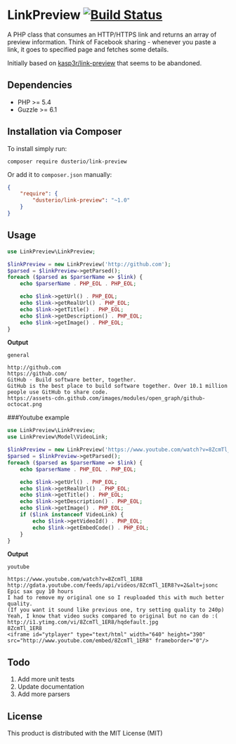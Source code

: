 LinkPreview [![Build Status](https://secure.travis-ci.org/kasp3r/link-preview.png)](http://travis-ci.org/kasp3r/link-preview)
===========

A PHP class that consumes an HTTP/HTTPS link and returns an array of preview information. Think of Facebook sharing -
whenever you paste a link, it goes to specified page and fetches some details.

Initially based on [kasp3r/link-preview](https://github.com/kasp3r/link-preview) that seems to be abandoned.

## Dependencies

* PHP >= 5.4
* Guzzle >= 6.1

## Installation via Composer

To install simply run:

```
composer require dusterio/link-preview
```

Or add it to `composer.json` manually:

```json
{
    "require": {
        "dusterio/link-preview": "~1.0"
    }
}
```

## Usage

```php
use LinkPreview\LinkPreview;

$linkPreview = new LinkPreview('http://github.com');
$parsed = $linkPreview->getParsed();
foreach ($parsed as $parserName => $link) {
    echo $parserName . PHP_EOL . PHP_EOL;

    echo $link->getUrl() . PHP_EOL;
    echo $link->getRealUrl() . PHP_EOL;
    echo $link->getTitle() . PHP_EOL;
    echo $link->getDescription() . PHP_EOL;
    echo $link->getImage() . PHP_EOL;
}
```


**Output**

```
general

http://github.com
https://github.com/
GitHub · Build software better, together.
GitHub is the best place to build software together. Over 10.1 million people use GitHub to share code.
https://assets-cdn.github.com/images/modules/open_graph/github-octocat.png
```

###Youtube example

```php
use LinkPreview\LinkPreview;
use LinkPreview\Model\VideoLink;

$linkPreview = new LinkPreview('https://www.youtube.com/watch?v=8ZcmTl_1ER8');
$parsed = $linkPreview->getParsed();
foreach ($parsed as $parserName => $link) {
    echo $parserName . PHP_EOL . PHP_EOL;

    echo $link->getUrl() . PHP_EOL;
    echo $link->getRealUrl() . PHP_EOL;
    echo $link->getTitle() . PHP_EOL;
    echo $link->getDescription() . PHP_EOL;
    echo $link->getImage() . PHP_EOL;
    if ($link instanceof VideoLink) {
        echo $link->getVideoId() . PHP_EOL;
        echo $link->getEmbedCode() . PHP_EOL;
    }
}
```


**Output**

```
youtube

https://www.youtube.com/watch?v=8ZcmTl_1ER8
http://gdata.youtube.com/feeds/api/videos/8ZcmTl_1ER8?v=2&alt=jsonc
Epic sax guy 10 hours
I had to remove my original one so I reuploaded this with much better quality.
(If you want it sound like previous one, try setting quality to 240p)
Yeah, I know that video sucks compared to original but no can do :(
http://i1.ytimg.com/vi/8ZcmTl_1ER8/hqdefault.jpg
8ZcmTl_1ER8
<iframe id="ytplayer" type="text/html" width="640" height="390" src="http://www.youtube.com/embed/8ZcmTl_1ER8" frameborder="0"/>
```

## Todo
1. Add more unit tests
2. Update documentation
3. Add more parsers

## License

This product is distributed with the MIT License (MIT)

